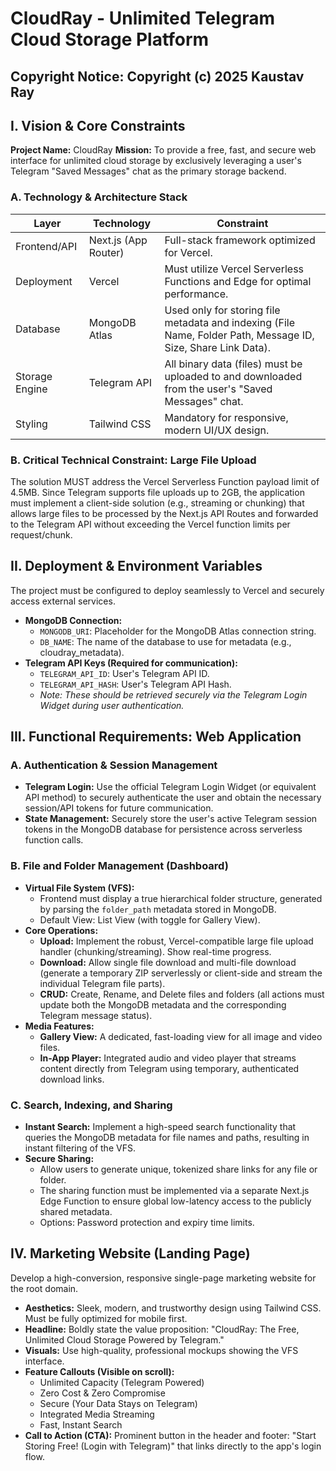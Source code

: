 # CloudRay - Unlimited Telegram Cloud Storage Platform
## Copyright Notice: Copyright (c) 2025 Kaustav Ray

## I. Vision & Core Constraints

**Project Name:** CloudRay
**Mission:** To provide a free, fast, and secure web interface for unlimited cloud storage by exclusively leveraging a user's Telegram "Saved Messages" chat as the primary storage backend.

### A. Technology & Architecture Stack

| Layer | Technology | Constraint |
|---|---|---|
| Frontend/API | Next.js (App Router) | Full-stack framework optimized for Vercel. |
| Deployment | Vercel | Must utilize Vercel Serverless Functions and Edge for optimal performance. |
| Database | MongoDB Atlas | Used only for storing file metadata and indexing (File Name, Folder Path, Message ID, Size, Share Link Data). |
| Storage Engine | Telegram API | All binary data (files) must be uploaded to and downloaded from the user's "Saved Messages" chat. |
| Styling | Tailwind CSS | Mandatory for responsive, modern UI/UX design. |

### B. Critical Technical Constraint: Large File Upload

The solution MUST address the Vercel Serverless Function payload limit of 4.5MB. Since Telegram supports file uploads up to 2GB, the application must implement a client-side solution (e.g., streaming or chunking) that allows large files to be processed by the Next.js API Routes and forwarded to the Telegram API without exceeding the Vercel function limits per request/chunk.

## II. Deployment & Environment Variables

The project must be configured to deploy seamlessly to Vercel and securely access external services.

* **MongoDB Connection:**
  * `MONGODB_URI`: Placeholder for the MongoDB Atlas connection string.
  * `DB_NAME`: The name of the database to use for metadata (e.g., cloudray_metadata).
* **Telegram API Keys (Required for communication):**
  * `TELEGRAM_API_ID`: User's Telegram API ID.
  * `TELEGRAM_API_HASH`: User's Telegram API Hash.
  * *Note: These should be retrieved securely via the Telegram Login Widget during user authentication.*

## III. Functional Requirements: Web Application

### A. Authentication & Session Management

* **Telegram Login:** Use the official Telegram Login Widget (or equivalent API method) to securely authenticate the user and obtain the necessary session/API tokens for future communication.
* **State Management:** Securely store the user's active Telegram session tokens in the MongoDB database for persistence across serverless function calls.

### B. File and Folder Management (Dashboard)

* **Virtual File System (VFS):**
  * Frontend must display a true hierarchical folder structure, generated by parsing the `folder_path` metadata stored in MongoDB.
  * Default View: List View (with toggle for Gallery View).
* **Core Operations:**
  * **Upload:** Implement the robust, Vercel-compatible large file upload handler (chunking/streaming). Show real-time progress.
  * **Download:** Allow single file download and multi-file download (generate a temporary ZIP serverlessly or client-side and stream the individual Telegram file parts).
  * **CRUD:** Create, Rename, and Delete files and folders (all actions must update both the MongoDB metadata and the corresponding Telegram message status).
* **Media Features:**
  * **Gallery View:** A dedicated, fast-loading view for all image and video files.
  * **In-App Player:** Integrated audio and video player that streams content directly from Telegram using temporary, authenticated download links.

### C. Search, Indexing, and Sharing

* **Instant Search:** Implement a high-speed search functionality that queries the MongoDB metadata for file names and paths, resulting in instant filtering of the VFS.
* **Secure Sharing:**
  * Allow users to generate unique, tokenized share links for any file or folder.
  * The sharing function must be implemented via a separate Next.js Edge Function to ensure global low-latency access to the publicly shared metadata.
  * Options: Password protection and expiry time limits.

## IV. Marketing Website (Landing Page)

Develop a high-conversion, responsive single-page marketing website for the root domain.

* **Aesthetics:** Sleek, modern, and trustworthy design using Tailwind CSS. Must be fully optimized for mobile first.
* **Headline:** Boldly state the value proposition: "CloudRay: The Free, Unlimited Cloud Storage Powered by Telegram."
* **Visuals:** Use high-quality, professional mockups showing the VFS interface.
* **Feature Callouts (Visible on scroll):**
  * Unlimited Capacity (Telegram Powered)
  * Zero Cost & Zero Compromise
  * Secure (Your Data Stays on Telegram)
  * Integrated Media Streaming
  * Fast, Instant Search
* **Call to Action (CTA):** Prominent button in the header and footer: "Start Storing Free! (Login with Telegram)" that links directly to the app's login flow.